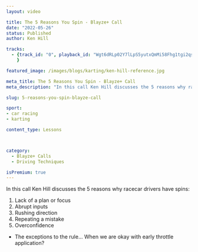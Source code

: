 ```yaml
---
layout: video

title: The 5 Reasons You Spin - Blayze+ Call
date: "2022-05-26"
status: Published
author: Ken Hill

tracks:
  - {track_id: "0", playback_id: "Wgt6dRLp02Y7lLpS5yutxQmMi58Fhg1tgi2qsre33PzA", lesson_name: "The 5 Reasons You Spin - Blayze+ Call", lesson_desc: "In this call Ken Hill discusses the 5 reasons why racecar drivers have spins:<br/>1) Lack of a plan or focus<br/>2) Abrupt inputs<br/>3) Rushing direction<br/>4) Repeating a mistake<br/>5) Overconfidence<br/><li>The exceptions to the rule... When we are okay with early throttle application?</li>"
	}

featured_image: /images/blogs/karting/ken-hill-reference.jpg

meta_title: The 5 Reasons You Spin - Blayze+ Call
meta_description: "In this call Ken Hill discusses the 5 reasons why racecar drivers have spins."

slug: 5-reasons-you-spin-blayze-call

sport:
- car racing
- karting

content_type: Lessons



category:
  - Blayze+ Calls
  - Driving Techniques

isPremium: true
---
```


In this call Ken Hill discusses the 5 reasons why racecar drivers have spins:
1) Lack of a plan or focus
2) Abrupt inputs
3) Rushing direction
4) Repeating a mistake
5) Overconfidence
- The exceptions to the rule... When we are okay with early throttle application?
